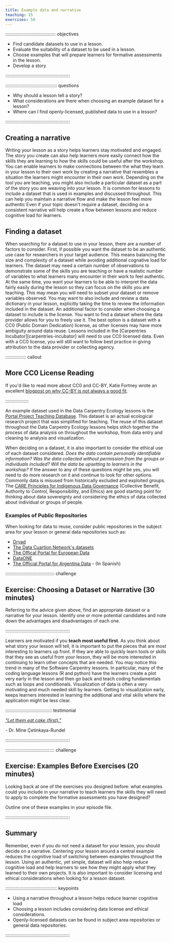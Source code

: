 ```yaml
---
title: Example data and narrative
teaching: 15
exercises: 50
---
```


::::::::::::::::::::::::::::::::::::::: objectives

- Find candidate datasets to use in a lesson.
- Evaluate the suitability of a dataset to be used in a lesson.
- Choose examples that will prepare learners for formative assessments in the lesson.
- Develop a story

::::::::::::::::::::::::::::::::::::::::::::::::::

:::::::::::::::::::::::::::::::::::::::: questions

- Why should a lesson tell a story?
- What considerations are there when choosing an example dataset for a lesson?
- Where can I find openly-licensed, published data to use in a lesson?

::::::::::::::::::::::::::::::::::::::::::::::::::

## Creating a narrative

<!--- Should this section go before LO and questions? -->

Writing your lesson as a story helps learners stay motivated and engaged.
The story you create can also help learners more easily connect how the skills they
are learning to how the skills could be useful after the workshop.
You can enable learners to make connections between the what they learn in your lesson to their
own work by creating a narrative that resembles a situation the learners might
encounter in their own work.
Depending on the tool you are teaching, you might also include a particular dataset as a part of the story you are weaving into your lesson.
It is common for lessons to include a dataset that is used in examples and discussed throughout.
This can help you maintain a narrative flow and make the lesson feel more authentic
Even if your topic doesn't require a dataset, deciding on a consistent narrative will
help create a flow between lessons and reduce cognitive load for learners.


## Finding a dataset

When searching for a dataset to use in your lesson, 
there are a number of factors to consider.
First, if possible you want the dataset to be an authentic use
case for researchers in your target audience.
This means balancing the size and complexity of a dataset
while avoiding additional cognative load for learners.
The dataset may need a certain number of observations
to demonstrate some of the skills you are teaching or have a
realistic number of variables to what learners many encounter
in their work to feel authentic.
At the same time, you want your learners to be able to interpret the
data fairly easily during the lesson so they can focus on the skills
you are teaching.
This may mean you will need to subset your dataset or remove variables
observed.
You may want to also include and review a data dictionary in your lesson,
explicitly taking the time to review the information included in the
dataset.
An additional factor to consider when choosing a dataset to include is 
the license.
You want to find a dataset where the data provider allows for you to freely use it.
The best option is a dataset with a CC0 (Public Domain Dedication) license, as
other licenses may have more ambiguity around data reuse.
Lessons included in the [Carpentries Incubator][carpentries-incubator] will need to use CC0 licensed data.
Even with a CC0 license, you will still want to follow best practice in 
giving attribution to the data provider or collecting agency.

:::::::::::::::: callout

## More CC0 License Reading

If you'd like to read more about CC0 and CC-BY, Katie Fortney wrote an excellent 
[blogpost on why CC-BY is not always a good fit](https://osc.universityofcalifornia.edu/2016/09/cc-by-and-data-not-always-a-good-fit/).

::::::::::::::::::


An example dataset used in the Data Carpentry Ecology lessons is the [Portal
Project Teaching Database](https://figshare.com/articles/dataset/Portal_Project_Teaching_Database/1314459).  This dataset is an actual ecological research project that was simplified for teaching.
The reuse of this dataset throughout the Data Carpentry Ecology lessons helps
stitch together the process of data analysis on throughout the workshop, from
data entry and cleaning to analysis and visualization.

When deciding on a dataset, it is also important to consider the ethical use of
each dataset considered.  *Does the data contain personally identifiable information?*
*Was the data collected without permission from the groups or individuals included?*
*Will the data be upsetting to learners in the workshop?*
If the answer to any of these questions might be yes, you will need to do more
research on it and continue to look for other options.  Commonly data is misused
from historically excluded and exploited groups.
The [CARE Principles for Indigenous Data Governance](http://doi.org/10.5334/dsj-2020-043) (Collective Benefit, Authority to Control, Responsibility, and Ethics) are good starting point
for thinking about data sovereignty and considering the ethics of data collected
about individual or groups of people.


### Examples of Public Repositories

When looking for data to reuse, consider public repositories in the subject area
for your lesson or general data repositories such as:
  - [Dryad](https://datadryad.org/)
  - [The Data Cuartion Network's datasets](https://datacurationnetwork.org/datasets/)
  - [The Offical Portal for European Data](https://data.europa.eu/)
  - [DataONE](https://www.dataone.org/)
- [The Official Portal for Argentina Data](https://www.datos.gob.ar/) - (In Spanish)

::::::::::::::::::::::::::::::::::::::  challenge

## Exercise: Choosing a Dataset or Narrative (30 minutes)

Referring to the advice given above, find an appropriate dataset or a narrative for your lesson.
Identify one or more potential candidates and note down the advantages and disadvantages of each one.

::::::::::::::::::::::::::::::::::::::::::::::::::

Learners are motivated if you **teach most useful first**.
As you think about what story your lesson will tell, it is important to put
the pieces that are most interesting to learners up front.
If they are able to quickly learn tools or skills that they see as useful from your 
lesson, they will be more interested in continuing to learn other concepts that are 
needed.
You may notice this trend in many of the Software Carpentry lessons.  In particular,
many of the coding language lessons (R and python) have the learners create a plot
very early in the lesson and then go back and teach coding fundamentals such as loops
and conditionals. Visualization of data is often a very motivating and much needed
skill by learners. Getting to visualization early, keeps learners interested in 
learning the additional and vital skills where the application might be less clear.

::::::::::::::::::::::::::::::::::::  testimonial

[*"Let them eat cake (first)."*](https://www.youtube.com/watch?v=fQ4t7p6ZXDg)

\- Dr. Mine Çetinkaya-Rundel


::::::::::::::::::::::::::::::::::::::::::::::::::


::::::::::::::::::::::::::::::::::::::  challenge

## Exercise: Examples Before Exercises (20 minutes)

Looking back at one of the exercises you designed before:
what examples could you include in your narrative to teach learners the skills
they will need to apply to complete the formative assessments you have designed?

Outline one of these examples in your episode file.

::::::::::::::::::::::::::::::::::::::::::::::::::



## Summary

Remember, even if you do not need a dataset for your lesson, you should 
decide on a narrative.
Centering your lesson around a central example reduces the cognitive load of 
switching between examples throughout the lesson.
Using an authentic, yet simple, dataset will also help reduce cognitive
load and help learners to see how they might apply what they learned to their own
projects.
It is also important to consider licensing and ethical considerations when looking 
for a lesson dataset.


:::::::::::::::::::::::::::::::::::::::: keypoints

- Using a narrative throughout a lesson helps reduce learner cognitive load
- Choosing a lesson includes considering data license and ethical considerations.
- Openly-licensed datasets can be found in subject area repositories or general data repositories.

::::::::::::::::::::::::::::::::::::::::::::::::::


